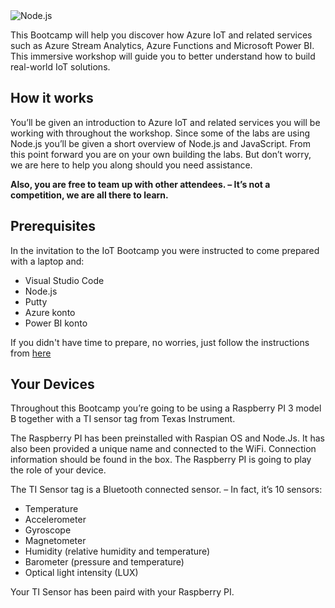 <img src="https://microservicebus.blob.core.windows.net/img/iotbootcamp.png" alt="Node.js"/>

This Bootcamp will help you discover how Azure IoT and related services such as Azure Stream Analytics, Azure Functions and Microsoft Power BI. This immersive workshop will guide you to better understand how to build real-world IoT solutions.

## How it works
You’ll be given an introduction to Azure IoT and related services you will be working with throughout the workshop. Since some of the labs are using Node.js you’ll be given a short overview of Node.js and JavaScript. From this point forward you are on your own building the labs. But don’t worry, we are here to help you along should you need assistance.

**Also, you are free to team up with other attendees. – It’s not a competition, we are all there to learn.**

## Prerequisites

In the invitation to the IoT Bootcamp you were instructed to come prepared with a laptop and:

* Visual Studio Code
* Node.js
* Putty
* Azure konto
* Power BI konto

If you didn't have time to prepare, no worries, just follow the instructions from [here](https://github.com/wmmihaa/azureiotbootcamp/blob/master/Prerequisites.md)

## Your Devices
Throughout this Bootcamp you’re going to be using a Raspberry PI 3 model B together with a TI sensor tag from Texas Instrument. 

The Raspberry PI has been preinstalled with Raspian OS and Node.Js. It has also been provided a unique name and connected to the WiFi. Connection information should be found in the box. The Raspberry PI is going to play the role of your device.

The TI Sensor tag is a Bluetooth connected sensor. – In fact, it’s 10 sensors:
* Temperature
* Accelerometer
* Gyroscope
* Magnetometer
* Humidity (relative humidity and temperature)
* Barometer (pressure and temperature)
* Optical light intensity (LUX)

Your TI Sensor has been paird with your Raspberry PI.
